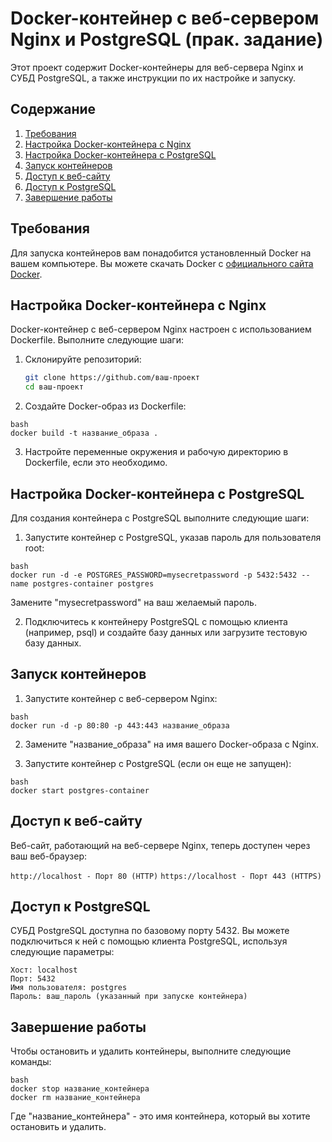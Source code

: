 # Docker-контейнер с веб-сервером Nginx и PostgreSQL (прак. задание)

Этот проект содержит Docker-контейнеры для веб-сервера Nginx и СУБД PostgreSQL, а также инструкции по их настройке и запуску.

## Содержание

1. [Требования](#требования)
2. [Настройка Docker-контейнера с Nginx](#настройка-docker-контейнера-с-nginx)
3. [Настройка Docker-контейнера с PostgreSQL](#настройка-docker-контейнера-с-postgresql)
4. [Запуск контейнеров](#запуск-контейнеров)
5. [Доступ к веб-сайту](#доступ-к-веб-сайту)
6. [Доступ к PostgreSQL](#доступ-к-postgresql)
7. [Завершение работы](#завершение-работы)

## Требования

Для запуска контейнеров вам понадобится установленный Docker на вашем компьютере. Вы можете скачать Docker с [официального сайта Docker](https://www.docker.com/get-started).

## Настройка Docker-контейнера с Nginx

Docker-контейнер с веб-сервером Nginx настроен с использованием Dockerfile. Выполните следующие шаги:

1. Склонируйте репозиторий:

   ```bash
   git clone https://github.com/ваш-проект
   cd ваш-проект
2. Создайте Docker-образ из Dockerfile:
```
bash
docker build -t название_образа .
```
3. Настройте переменные окружения и рабочую директорию в Dockerfile, если это необходимо.

## Настройка Docker-контейнера с PostgreSQL
Для создания контейнера с PostgreSQL выполните следующие шаги:

1. Запустите контейнер с PostgreSQL, указав пароль для пользователя root:
```
bash
docker run -d -e POSTGRES_PASSWORD=mysecretpassword -p 5432:5432 --name postgres-container postgres
```
Замените "mysecretpassword" на ваш желаемый пароль.

2. Подключитесь к контейнеру PostgreSQL с помощью клиента (например, psql) и создайте базу данных или загрузите тестовую базу данных.

## Запуск контейнеров
1. Запустите контейнер с веб-сервером Nginx:
```
bash
docker run -d -p 80:80 -p 443:443 название_образа
```
2. Замените "название_образа" на имя вашего Docker-образа с Nginx.

3. Запустите контейнер с PostgreSQL (если он еще не запущен):
```
bash
docker start postgres-container
```
## Доступ к веб-сайту
Веб-сайт, работающий на веб-сервере Nginx, теперь доступен через ваш веб-браузер:

`http://localhost - Порт 80 (HTTP)`
`https://localhost - Порт 443 (HTTPS)`
## Доступ к PostgreSQL
СУБД PostgreSQL доступна по базовому порту 5432. Вы можете подключиться к ней с помощью клиента PostgreSQL, используя следующие параметры:
```
Хост: localhost
Порт: 5432
Имя пользователя: postgres
Пароль: ваш_пароль (указанный при запуске контейнера)
```
## Завершение работы
Чтобы остановить и удалить контейнеры, выполните следующие команды:
```
bash
docker stop название_контейнера
docker rm название_контейнера
```
Где "название_контейнера" - это имя контейнера, который вы хотите остановить и удалить.
